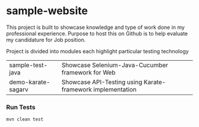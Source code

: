 # sample-website
This project is built to showcase knowledge and type of work done in my professional experience. Purpose to host this on Github is to help evaluate my candidature for Job position.

Project is divided into modules each highlight particular testing technology

|||
|-------------------|-------------------------------------------------------------|
|sample-test-java   | Showcase Selenium-Java-Cucumber framework for Web           |
|demo-karate-sagarv | Showcase API-Testing using Karate-framework implementation  |
### Run Tests
```mvn clean test```
